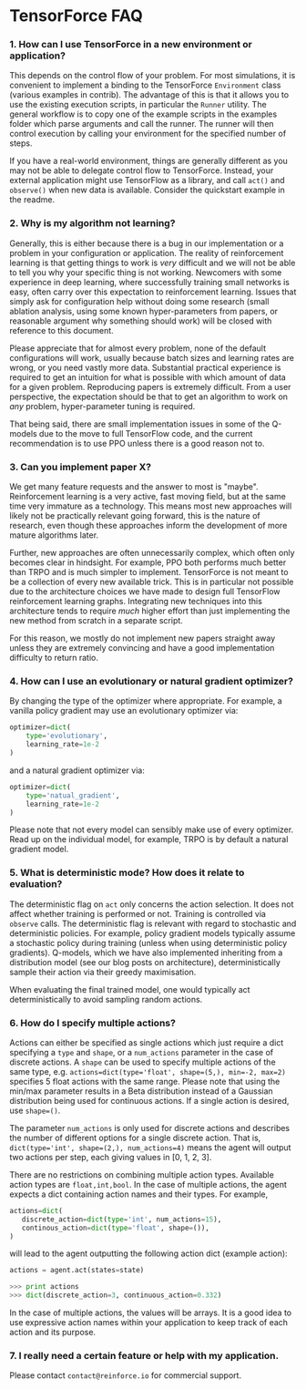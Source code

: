 TensorForce FAQ
===============

### 1. How can I use TensorForce in a new environment or application?

This depends on the control flow of your problem. For most simulations, it is convenient to
implement a binding to the TensorForce `Environment` class (various examples in contrib). The
advantage of this is that it allows you to use the existing execution scripts, in particular the
`Runner` utility. The general workflow is to copy one of the example scripts in the examples folder
which parse arguments and call the runner. The runner will then control execution by calling your
environment for the specified number of steps.

If you have a real-world environment, things are generally different as you may not be able to
delegate control flow to TensorForce. Instead, your external application might use TensorFlow as a
library, and call `act()` and `observe()` when new data is available. Consider the quickstart
example in the readme.


### 2. Why is my algorithm not learning?

Generally, this is either because there is a bug in our implementation or a problem in your
configuration or application. The reality of reinforcement learning is that getting things to work
is *very* difficult and we will not be able to tell you why your specific thing is not working.
Newcomers with some experience in deep learning, where successfully training small networks is
easy, often carry over this expectation to reinforcement learning. Issues that simply
ask for configuration help without doing some research (small ablation analysis, using some
known hyper-parameters from papers, or reasonable argument why something should work) will be
closed with reference to this document.

Please appreciate that for almost every problem, none of the default configurations will work,
usually because batch sizes and learning rates are wrong, or you need vastly more data. Substantial
practical experience is required to get an intuition for what is possible with which amount of data
for a given problem. Reproducing papers is extremely difficult. From a user perspective, the
expectation should be that to get an algorithm to work on *any* problem, hyper-parameter tuning
is required.

That being said, there are small implementation issues in some of the Q-models due to the move to
full TensorFlow code, and the current recommendation is to use PPO unless there is a good reason
not to.


### 3. Can you implement paper X?

We get many feature requests and the answer to most is "maybe". Reinforcement learning is a very
active, fast moving field, but at the same time very immature as a technology. This means most new
approaches will likely not be practically relevant going forward, this is the nature of research,
even though these approaches inform the development of more mature algorithms later.

Further, new approaches are often unnecessarily complex, which often only becomes clear in
hindsight. For example, PPO both performs much better than TRPO and is much simpler to implement.
TensorForce is not meant to be a collection of every new available trick. This is in particular not
possible due to the architecture choices we have made to design full TensorFlow reinforcement
learning graphs. Integrating new techniques into this architecture tends to require *much* higher
effort than just implementing the new method from scratch in a separate script.

For this reason, we mostly do not implement new papers straight away unless they are extremely
convincing and have a good implementation difficulty to return ratio.


### 4. How can I use an evolutionary or natural gradient optimizer?

By changing the type of the optimizer where appropriate. For example, a vanilla policy gradient may
use an evolutionary optimizer via:

```python
optimizer=dict(
    type='evolutionary',
    learning_rate=1e-2
)
```

and a natural gradient optimizer via:

```python
optimizer=dict(
    type='natual_gradient',
    learning_rate=1e-2
)
```

Please note that not every model can sensibly make use of every optimizer. Read up on the
individual model, for example, TRPO is by default a natural gradient model.


### 5. What is deterministic mode? How does it relate to evaluation?

The deterministic flag on ```act``` only concerns the action selection. It does
not affect whether training is performed or not. Training is controlled via
```observe``` calls. The deterministic flag is relevant with regard to stochastic
and deterministic policies. For example, policy gradient models typically
assume a stochastic policy during training (unless when using deterministic policy
gradients). Q-models, which we have also implemented inheriting from a distribution
model (see our blog posts on architecture), deterministically sample their action
via their greedy maximisation.

When evaluating the final trained model, one would typically act deterministically to
avoid sampling random actions.

### 6. How do I specify multiple actions?

Actions can either be specified as single actions which just require a dict specifying
a ```type``` and ```shape```, or a ```num_actions``` parameter in the case of discrete actions. 
A ```shape``` can be used to specify multiple actions of the same type, e.g.
```actions=dict(type='float', shape=(5,), min=-2, max=2)``` specifies 5 float actions
with the same range. Please note that using the min/max parameter results in
a Beta distribution instead of a Gaussian distribution being used for continuous 
actions. If a single action is desired, use ```shape=()```.

The parameter ```num_actions``` is only used for discrete
actions and describes the number of different options for a single discrete action. That is,
```dict(type='int', shape=(2,), num_actions=4)``` means the agent will output two actions
per step, each giving values in [0, 1, 2, 3].

There are no restrictions on combining multiple action types. Available action types
are ```float,int,bool```. In the case of multiple actions, the agent expects a dict containing
action names and their types. For example,

```python
actions=dict(
   discrete_action=dict(type='int', num_actions=15),
   continous_action=dict(type='float', shape=()),
)
```  

will lead to the agent outputting the following action dict (example action):

```python
actions = agent.act(states=state)

>>> print actions
>>> dict(discrete_action=3, continuous_action=0.332)
``` 

In the case of multiple actions, the values will be arrays. It is a good idea
to use expressive action names within your application to keep track of 
each action and its purpose.



### 7. I really need a certain feature or help with my application.

Please contact ```contact@reinforce.io``` for commercial support.
